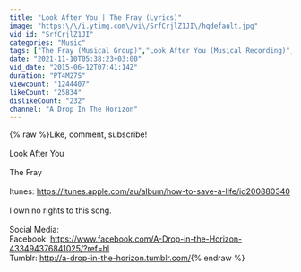 ```yaml
---
title: "Look After You | The Fray (Lyrics)"
image: "https:\/\/i.ytimg.com\/vi\/SrfCrjlZ1JI\/hqdefault.jpg"
vid_id: "SrfCrjlZ1JI"
categories: "Music"
tags: ["The Fray (Musical Group)","Look After You (Musical Recording)","Lyrics (Website Category)"]
date: "2021-11-10T05:38:23+03:00"
vid_date: "2015-06-12T07:41:14Z"
duration: "PT4M27S"
viewcount: "1244407"
likeCount: "25834"
dislikeCount: "232"
channel: "A Drop In The Horizon"
---
```

{% raw %}Like, comment, subscribe!<br /><br />Look After You<br /><br />The Fray<br /><br />Itunes: <a rel="nofollow" target="blank" href="https://itunes.apple.com/au/album/how-to-save-a-life/id200880340">https://itunes.apple.com/au/album/how-to-save-a-life/id200880340</a><br /><br />I own no rights to this song.<br /><br />Social Media:<br />Facebook: <a rel="nofollow" target="blank" href="https://www.facebook.com/A-Drop-in-the-Horizon-433494376841025/?ref=hl">https://www.facebook.com/A-Drop-in-the-Horizon-433494376841025/?ref=hl</a><br />Tumblr: <a rel="nofollow" target="blank" href="http://a-drop-in-the-horizon.tumblr.com/">http://a-drop-in-the-horizon.tumblr.com/</a>{% endraw %}
